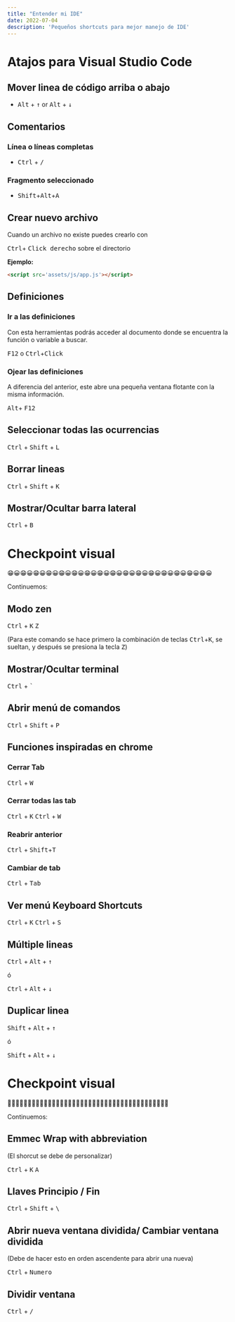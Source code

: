 ```yaml
---
title: "Entender mi IDE"
date: 2022-07-04
description: 'Pequeños shortcuts para mejor manejo de IDE'
---
```


# Atajos para Visual Studio Code

## Mover linea de código arriba o abajo
- <kbd>Alt</kbd> + <kbd>↑</kbd> or <kbd>Alt</kbd> + <kbd>↓</kbd>
## Comentarios
### Línea o líneas completas
- <kbd>Ctrl</kbd> + <kbd>/</kbd>
### Fragmento seleccionado
- <kbd>Shift</kbd>+<kbd>Alt</kbd>+<kbd>A</kbd>

## Crear nuevo archivo
Cuando un archivo no existe puedes crearlo con 

<kbd>Ctrl</kbd>+ <kbd>Click derecho</kbd> sobre el directorio

**Ejemplo:**

```html 
<script src='assets/js/app.js'></script>
```

## Definiciones
### Ir a las definiciones
Con esta herramientas podrás acceder al documento donde se encuentra la función o variable
a buscar.

<kbd>F12</kbd> o <kbd>Ctrl</kbd>+<kbd>Click</kbd>

### Ojear las definiciones
A diferencia del anterior, este abre una pequeña ventana flotante con la misma información.

<kbd>Alt</kbd>+ <kbd>F12</kbd>

## Seleccionar todas las ocurrencias
<kbd>Ctrl</kbd> + <kbd>Shift</kbd> + <kbd>L</kbd>

## Borrar lineas 
<kbd>Ctrl</kbd> + <kbd>Shift</kbd> + <kbd>K</kbd>

## Mostrar/Ocultar barra lateral
<kbd>Ctrl</kbd> + <kbd>B</kbd>


# Checkpoint visual
😁😀😁😀😁😀😁😀😁😀😁😀😁😀😁😀😁😀😁😀😁😀😁😀😁😀😁😀😁😀😁😀

Continuemos:


## Modo zen
<kbd>Ctrl</kbd> + <kbd>K</kbd>  <kbd>Z</kbd>

(Para este comando se hace primero la combinación de teclas <kbd>Ctrl</kbd>+<kbd>K</kbd>, se sueltan, y después se presiona la tecla <kbd>Z</kbd>)

## Mostrar/Ocultar terminal 
<kbd>Ctrl</kbd> + <kbd>`</kbd>

## Abrir menú de comandos
<kbd>Ctrl</kbd> + <kbd>Shift</kbd> + <kbd>P</kbd>

## Funciones inspiradas en chrome
### Cerrar Tab
<kbd>Ctrl</kbd> + <kbd>W</kbd>

### Cerrar todas las tab
<kbd>Ctrl</kbd> + <kbd>K</kbd>
<kbd>Ctrl</kbd> + <kbd>W</kbd>

### Reabrir anterior
<kbd>Ctrl</kbd> + <kbd>Shift</kbd>+<kbd>T</kbd>

### Cambiar de tab
<kbd>Ctrl</kbd> + <kbd>Tab</kbd>

## Ver menú Keyboard Shortcuts
<kbd>Ctrl</kbd> + <kbd>K</kbd>
<kbd>Ctrl</kbd> + <kbd>S</kbd>

## Múltiple lineas
<kbd>Ctrl</kbd> + <kbd>Alt</kbd> + <kbd>↑</kbd> 

ó 

<kbd>Ctrl</kbd> + <kbd>Alt</kbd> + <kbd>↓</kbd> 

## Duplicar linea
<kbd>Shift</kbd> + <kbd>Alt</kbd> + <kbd>↑</kbd>

ó

<kbd>Shift</kbd> + <kbd>Alt</kbd> + <kbd>↓</kbd> 

# Checkpoint visual
🎅✨🎅✨🎅✨🎅✨🎅✨🎅✨🎅✨🎅✨🎅✨🎅✨🎅✨🎅✨🎅✨🎅✨🎅✨🎅✨🎅✨🎅✨🎅✨🎅✨

Continuemos:

## Emmec Wrap with abbreviation
(El shorcut se debe de personalizar)

<kbd>Ctrl</kbd> + <kbd>K</kbd> <kbd>A</kbd>

## Llaves Principio / Fin
<kbd>Ctrl</kbd> + <kbd>Shift</kbd> + <kbd>\ </kbd>

## Abrir nueva ventana dividida/ Cambiar ventana dividida
(Debe de hacer esto en orden ascendente para abrir una nueva)

<kbd>Ctrl</kbd> + <kbd>Numero</kbd> 

## Dividir ventana

<kbd>Ctrl</kbd> + <kbd>/ </kbd> 
